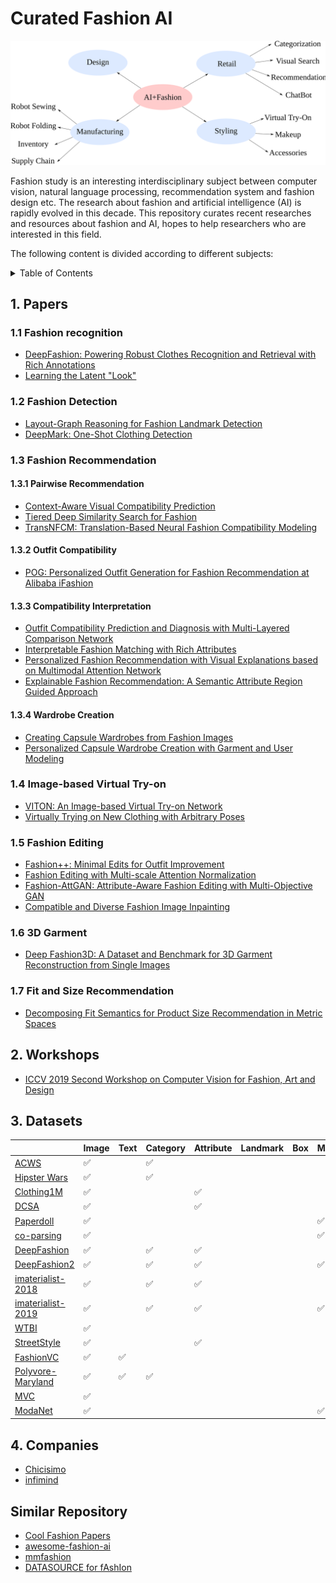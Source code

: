 # Curated Fashion AI

![cover](./outline.svg)

Fashion study is an interesting interdisciplinary subject between computer vision, natural language processing, recommendation system and fashion design etc. The research about fashion and artificial intelligence (AI) is rapidly evolved in this decade. This repository curates recent researches and resources about fashion and AI, hopes to help researchers who are interested in this field.

The following content is divided according to different subjects:

<details><summary>Table of Contents</summary><p>

* [Papers](#1-papers)
* [Workshops](#2-workshops)
* [Datasets](#3-datasets)
* [Companies](#4-companies)
</p></details><p></p>

## 1. Papers

### 1.1 Fashion recognition

* [DeepFashion: Powering Robust Clothes Recognition and Retrieval with Rich Annotations](https://liuziwei7.github.io/projects/DeepFashion.html)
* [Learning the Latent "Look"](http://vision.cs.utexas.edu/projects/StyleEmbedding/)

### 1.2 Fashion Detection

* [Layout-Graph Reasoning for Fashion Landmark Detection](http://openaccess.thecvf.com/content_CVPR_2019/papers/Yu_Layout-Graph_Reasoning_for_Fashion_Landmark_Detection_CVPR_2019_paper.pdf)
* [DeepMark: One-Shot Clothing Detection](http://openaccess.thecvf.com/content_ICCVW_2019/papers/CVFAD/Sidnev_DeepMark_One-Shot_Clothing_Detection_ICCVW_2019_paper.pdf)

### 1.3 Fashion Recommendation

#### 1.3.1 Pairwise Recommendation

* [Context-Aware Visual Compatibility Prediction](http://openaccess.thecvf.com/content_CVPR_2019/papers/Cucurull_Context-Aware_Visual_Compatibility_Prediction_CVPR_2019_paper.pdf)
* [Tiered Deep Similarity Search for Fashion](https://rose.ntu.edu.sg/Publications/Documents/Fashion%20Analytics/Tiered%20Similarity%20Search%20for%20Fashion.pdf)
* [TransNFCM: Translation-Based Neural Fashion Compatibility Modeling](https://arxiv.org/abs/1812.10021)

#### 1.3.2 Outfit Compatibility

* [POG: Personalized Outfit Generation for Fashion Recommendation at Alibaba iFashion](https://arxiv.org/pdf/1905.01866.pdf)

#### 1.3.3 Compatibility Interpretation

* [Outfit Compatibility Prediction and Diagnosis with Multi-Layered Comparison Network](https://arxiv.org/abs/1907.11496)
* [Interpretable Fashion Matching with Rich Attributes](http://staff.ustc.edu.cn/~hexn/papers/sigir19-fashion.pdf)
* [Personalized Fashion Recommendation with Visual Explanations based on Multimodal Attention Network](http://www.yongfeng.me/attach/chen-sigir2019.pdf)
* [Explainable Fashion Recommendation: A Semantic Attribute Region Guided Approach](https://arxiv.org/pdf/1905.12862v1.pdf)

#### 1.3.4 Wardrobe Creation

* [Creating Capsule Wardrobes from Fashion Images](http://openaccess.thecvf.com/content_cvpr_2018/papers/Hsiao_Creating_Capsule_Wardrobes_CVPR_2018_paper.pdf)
* [Personalized Capsule Wardrobe Creation with Garment and User Modeling](https://liqiangnie.github.io/paper/PersonalizedCapsuleWardrobeCreationwithGarmentandUserModeling.pdf)

### 1.4 Image-based Virtual Try-on

* [VITON: An Image-based Virtual Try-on Network](http://openaccess.thecvf.com/content_cvpr_2018/papers/Han_VITON_An_Image-Based_CVPR_2018_paper.pdf)
* [Virtually Trying on New Clothing with Arbitrary Poses](https://xuemengsong.github.io/fp452-zhengA.pdf)

### 1.5 Fashion Editing

* [Fashion++: Minimal Edits for Outfit Improvement](https://arxiv.org/abs/1904.09261)
* [Fashion Editing with Multi-scale Attention Normalization](https://arxiv.org/abs/1906.00884)
* [Fashion-AttGAN: Attribute-Aware Fashion Editing with Multi-Objective GAN](https://arxiv.org/abs/1904.07460)
* [Compatible and Diverse Fashion Image Inpainting](https://arxiv.org/abs/1902.01096)

### 1.6 3D Garment

* [Deep Fashion3D: A Dataset and Benchmark for 3D Garment Reconstruction from Single Images](https://arxiv.org/pdf/2003.12753v1.pdf)

### 1.7 Fit and Size Recommendation

* [Decomposing Fit Semantics for Product Size Recommendation in Metric Spaces](http://cseweb.ucsd.edu/~jmcauley/pdfs/recsys18e.pdf)

## 2. Workshops

* [ICCV 2019 Second Workshop on Computer Vision for Fashion, Art and Design](https://sites.google.com/view/cvcreative/home?authuser=0)

## 3. Datasets

|                         | Image              | Text               | Category           | Attribute          | Landmark | Box | Mask               | Relation      | Other     |
|-------------------------|--------------------|--------------------|--------------------|--------------------|----------|-----|--------------------|---------------|-----------|
| [ACWS][1]               | :white_check_mark: |                    | :white_check_mark: |                    |          |     |                    |               |           |
| [Hipster Wars][11]      | :white_check_mark: |                    | :white_check_mark: |                    |          |     |                    |               |           |
| [Clothing1M][2]         | :white_check_mark: |                    |                    | :white_check_mark: |          |     |                    |               |           |
| [DCSA][3]               | :white_check_mark: |                    |                    | :white_check_mark: |          |     |                    |               |           |
| [Paperdoll][13]         | :white_check_mark: |                    |                    |                    |          |     | :white_check_mark: |               |           |
| [co-parsing][14]        | :white_check_mark: |                    |                    |                    |          |     | :white_check_mark: |               |           |
| [DeepFashion][4]        | :white_check_mark: |                    | :white_check_mark: | :white_check_mark: |          |     |                    | street2shop   |           |
| [DeepFashion2][5]       | :white_check_mark: |                    | :white_check_mark: | :white_check_mark: |          |     | :white_check_mark: | street2shop   |           |
| [imaterialist-2018][6]  | :white_check_mark: |                    | :white_check_mark: | :white_check_mark: |          |     |                    |               |           |
| [imaterialist-2019][7]  | :white_check_mark: |                    | :white_check_mark: | :white_check_mark: |          |     | :white_check_mark: |               |           |
| [WTBI][8]               | :white_check_mark: |                    |                    |                    |          |     |                    | street2shop   |           |
| [StreetStyle][9]        | :white_check_mark: |                    |                    | :white_check_mark: |          |     |                    |               | TimeStamp |
| [FashionVC][10]         | :white_check_mark: | :white_check_mark: |                    |                    |          |     |                    | Compatiblity  |           |
| [Polyvore-Maryland][15] | :white_check_mark: | :white_check_mark: | :white_check_mark: |                    |          |     |                    | Compatibility |           |
| [MVC][12]               | :white_check_mark: |                    |                    |                    |          |     |                    |               | MultiView |
| [ModaNet][16]               | :white_check_mark: |                    |                    |                    |          |     |  :white_check_mark: |               |       |

[1]: https://data.vision.ee.ethz.ch/cvl/lbossard/accv12/
[2]: https://github.com/Cysu/noisy_label
[3]: http://chenlab.ece.cornell.edu/people/Andy/publications/ECCV2012_ClothingAttributes.pdf
[4]: http://mmlab.ie.cuhk.edu.hk/projects/DeepFashion.html
[5]: https://github.com/switchablenorms/DeepFashion2
[6]: https://vision.cornell.edu/se3/wp-content/uploads/2019/06/1906.05750.pdf
[7]: https://www.kaggle.com/c/imaterialist-fashion-2019-FGVC6
[8]: http://tamaraberg.com/street2shop/
[9]: http://streetstyle.cs.cornell.edu/#dataset
[10]: https://drive.google.com/open?id=1HtPwNgL3_aW7APGgyIIjMcHUQaz3AORz
[11]: http://tamaraberg.com/hipsterwars/
[12]: http://mvc-datasets.github.io/MVC/
[13]: https://github.com/kyamagu/paperdoll
[14]: https://github.com/bearpaw/clothing-co-parsing
[15]: https://github.com/xthan/polyvore-dataset
[16]: https://github.com/eBay/modanet

## 4. Companies

* [Chicisimo](https://hackernoon.com/how-we-grew-from-0-to-4-million-women-on-our-fashion-app-with-a-vertical-machine-learning-approach-f8b7fc0a89d7)
* [infimind](https://www.infimind.com/#)

## Similar Repository

- [Cool Fashion Papers](https://github.com/lzhbrian/Cool-Fashion-Papers)
- [awesome-fashion-ai](https://github.com/ayushidalmia/awesome-fashion-ai)
- [mmfashion](https://github.com/open-mmlab/mmfashion)
- [DATASOURCE for fAshIon](https://github.com/andrewjong/DATASOURCE#2-attribute)

